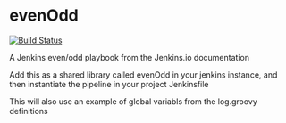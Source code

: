 # evenOdd
[![Build Status](http://10.160.1.106:8080/buildStatus/icon?job=Shared-libraries-pipe)](http://10.160.1.106:8080/job/Shared-libraries-pipe/)

A Jenkins even/odd playbook from the Jenkins.io documentation

Add this as a shared library called evenOdd in your jenkins
instance, and then instantiate the pipeline in your project Jenkinsfile

This will also use an example of global variabls from the log.groovy
definitions
